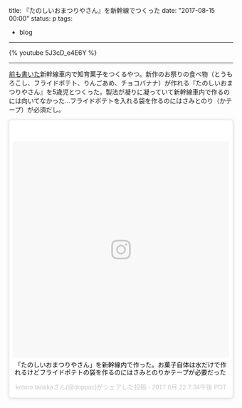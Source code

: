 title: 『たのしいおまつりやさん』を新幹線でつくった
date: "2017-08-15 00:00"
status: p
tags:
- blog
---

{% youtube 5J3cD_e4E6Y %}

---

[前も書いた](/2015/05/03/201505/diy-candy-kit-for-train-travel/)新幹線車内で知育菓子をつくるやつ。新作のお祭りの食べ物（とうもろこし、フライドポテト、りんごあめ、チョコバナナ）が作れる『たのしいおまつりやさん』を5歳児とつくった。製法が凝りに凝っていて新幹線車内で作るのには向いてなかった…フライドポテトを入れる袋を作るのにはさみとのり（かテープ）が必須だし。

<blockquote class="instagram-media" data-instgrm-captioned data-instgrm-version="7" style=" background:#FFF; border:0; border-radius:3px; box-shadow:0 0 1px 0 rgba(0,0,0,0.5),0 1px 10px 0 rgba(0,0,0,0.15); margin: 1px; max-width:658px; padding:0; width:99.375%; width:-webkit-calc(100% - 2px); width:calc(100% - 2px);"><div style="padding:8px;"> <div style=" background:#F8F8F8; line-height:0; margin-top:40px; padding:50.0% 0; text-align:center; width:100%;"> <div style=" background:url(data:image/png;base64,iVBORw0KGgoAAAANSUhEUgAAACwAAAAsCAMAAAApWqozAAAABGdBTUEAALGPC/xhBQAAAAFzUkdCAK7OHOkAAAAMUExURczMzPf399fX1+bm5mzY9AMAAADiSURBVDjLvZXbEsMgCES5/P8/t9FuRVCRmU73JWlzosgSIIZURCjo/ad+EQJJB4Hv8BFt+IDpQoCx1wjOSBFhh2XssxEIYn3ulI/6MNReE07UIWJEv8UEOWDS88LY97kqyTliJKKtuYBbruAyVh5wOHiXmpi5we58Ek028czwyuQdLKPG1Bkb4NnM+VeAnfHqn1k4+GPT6uGQcvu2h2OVuIf/gWUFyy8OWEpdyZSa3aVCqpVoVvzZZ2VTnn2wU8qzVjDDetO90GSy9mVLqtgYSy231MxrY6I2gGqjrTY0L8fxCxfCBbhWrsYYAAAAAElFTkSuQmCC); display:block; height:44px; margin:0 auto -44px; position:relative; top:-22px; width:44px;"></div></div> <p style=" margin:8px 0 0 0; padding:0 4px;"> <a href="https://www.instagram.com/p/BYHqaX8AJbb/" style=" color:#000; font-family:Arial,sans-serif; font-size:14px; font-style:normal; font-weight:normal; line-height:17px; text-decoration:none; word-wrap:break-word;" target="_blank">「たのしいおまつりやさん」を新幹線内で作った。お菓子自体は水だけで作れるけどフライドポテトの袋を作るのにはさみとのりかテープが必要だった</a></p> <p style=" color:#c9c8cd; font-family:Arial,sans-serif; font-size:14px; line-height:17px; margin-bottom:0; margin-top:8px; overflow:hidden; padding:8px 0 7px; text-align:center; text-overflow:ellipsis; white-space:nowrap;">kotaro tanakaさん(@doppac)がシェアした投稿 - <time style=" font-family:Arial,sans-serif; font-size:14px; line-height:17px;" datetime="2017-08-23T02:34:59+00:00">2017  8月 22 7:34午後 PDT</time></p></div></blockquote>
<script async defer src="//platform.instagram.com/en_US/embeds.js"></script>
